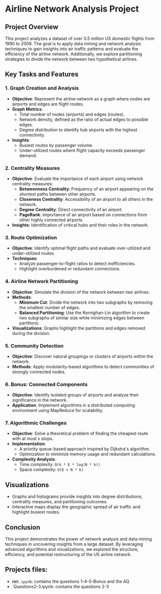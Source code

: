 # Airline Network Analysis Project

## Project Overview
This project analyzes a dataset of over 3.5 million US domestic flights from 1990 to 2009. The goal is to apply data mining and network analysis techniques to gain insights into air traffic patterns and evaluate the efficiency of the airline network. Additionally, we explore partitioning strategies to divide the network between two hypothetical airlines.

## Key Tasks and Features

### 1. Graph Creation and Analysis
- **Objective**: Represent the airline network as a graph where nodes are airports and edges are flight routes.
- **Graph Metrics**:
  - Total number of nodes (airports) and edges (routes).
  - Network density, defined as the ratio of actual edges to possible edges.
  - Degree distribution to identify hub airports with the highest connectivity.
- **Insights**:
  - Busiest routes by passenger volume.
  - Under-utilized routes where flight capacity exceeds passenger demand.

### 2. Centrality Measures
- **Objective**: Evaluate the importance of each airport using network centrality measures:
  - **Betweenness Centrality**: Frequency of an airport appearing on the shortest paths between other airports.
  - **Closeness Centrality**: Accessibility of an airport to all others in the network.
  - **Degree Centrality**: Direct connectivity of an airport.
  - **PageRank**: Importance of an airport based on connections from other highly connected airports.
- **Insights**: Identification of critical hubs and their roles in the network.

### 3. Route Optimization
- **Objective**: Identify optimal flight paths and evaluate over-utilized and under-utilized routes.
- **Techniques**:
  - Analyze passenger-to-flight ratios to detect inefficiencies.
  - Highlight overburdened or redundant connections.

### 4. Airline Network Partitioning
- **Objective**: Simulate the division of the network between two airlines.
- **Methods**:
  - **Minimum Cut**: Divide the network into two subgraphs by removing the smallest number of edges.
  - **Balanced Partitioning**: Use the Kernighan-Lin algorithm to create two subgraphs of similar size while minimizing edges between partitions.
- **Visualizations**: Graphs highlight the partitions and edges removed during the division.

### 5. Community Detection
- **Objective**: Discover natural groupings or clusters of airports within the network.
- **Methods**: Apply modularity-based algorithms to detect communities of strongly connected nodes.

### 6. Bonus: Connected Components
- **Objective**: Identify isolated groups of airports and analyze their significance in the network.
- **Application**: Implement algorithms in a distributed computing environment using MapReduce for scalability.

### 7. Algorithmic Challenges
- **Objective**: Solve a theoretical problem of finding the cheapest route with at most `k` stops.
- **Implementation**:
  - A priority queue-based approach inspired by Dijkstra's algorithm.
  - Optimization to minimize memory usage and redundant calculations.
- **Complexity Analysis**:
  - Time complexity: `O(k * E * log(N * k))`
  - Space complexity: `O(E + N * k)`

## Visualizations
- Graphs and histograms provide insights into degree distributions, centrality measures, and partitioning outcomes.
- Interactive maps display the geographic spread of air traffic and highlight busiest routes.

## Conclusion
This project demonstrates the power of network analysis and data mining techniques in uncovering insights from a large dataset. By leveraging advanced algorithms and visualizations, we explored the structure, efficiency, and potential restructuring of the US airline network.

## Projects files: 
- `HW5.ipynb`: contains the questions 1-4-5-Bonus and the AQ
- `Questions2-3.ipynb: contains the questions 2-3

